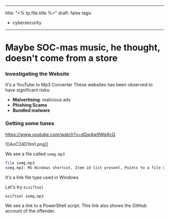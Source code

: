 
---
title: "<% tp.file.title %>"
draft: false
tags:
- cybersecurity
---

# Maybe SOC-mas music, he thought, doesn't come from a store
### Investigating the Website

It's a YouTube to Mp3 Converter
These websites has been observed to have significant risks:

- **Malvertising**: malicious ads
- **Phishing Scams**
- **Bundled malware**


### Getting some tunes

https://www.youtube.com/watch?v=dQw4w9WgXcQ

![[AoC24D1Im1.png]]


We see a file called `somg.mp3`
```bash
file somg.mp3 
somg.mp3: MS Windows shortcut, Item id list present, Points to a file or directory, Has Relative path, Has Working directory, Has command line arguments, Archive, ctime=Sat Sep 15 07:14:14 2018, mtime=Sat Sep 15 07:14:14 2018, atime=Sat Sep 15 07:14:14 2018, length=448000, window=hide
```

It's a link file type used in Windows

Let's try `eixiftool`

```
exiftool somg.mp3
```

We see a link to a PowerShell script.
This link also shows the GitHub account of the offender.